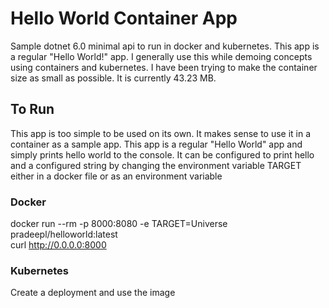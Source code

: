 # Hello World Container App

Sample dotnet 6.0 minimal api to run in docker and kubernetes. This app is a regular "Hello World!" app. I generally use this while demoing concepts using containers and kubernetes. I have been trying to make the container size as small as possible. It is currently 43.23 MB.

## To Run

This app is too simple to be used on its own. It makes sense to use it in a container as a sample app. This app is a regular "Hello World" app and simply prints hello world to the console. It can be configured to print hello and a configured string by changing the environment variable TARGET either in a docker file or as an environment variable

### Docker

docker run --rm -p 8000:8080 -e TARGET=Universe pradeepl/helloworld:latest  
curl http://0.0.0.0:8000

### Kubernetes

Create a deployment and use the image
